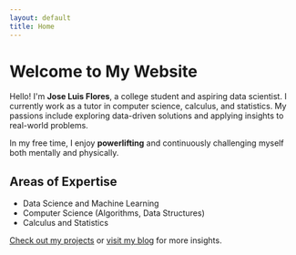 ```yaml
---
layout: default
title: Home
---
```


# Welcome to My Website

Hello! I'm **Jose Luis Flores**, a college student and aspiring data scientist. I currently work as a tutor in computer science, calculus, and statistics. My passions include exploring data-driven solutions and applying insights to real-world problems.

In my free time, I enjoy **powerlifting** and continuously challenging myself both mentally and physically.

## Areas of Expertise
- Data Science and Machine Learning
- Computer Science (Algorithms, Data Structures)
- Calculus and Statistics

[Check out my projects](projects.md) or [visit my blog](blog.md) for more insights.

